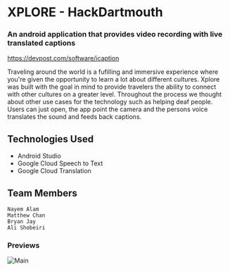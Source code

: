 # XPLORE - HackDartmouth

### An android application that provides video recording with live translated captions
https://devpost.com/software/icaption

Traveling around the world is a fufilling and immersive experience where you're given the opportunity to learn a lot about different cultures. Xplore was built with the goal in mind to provide travelers the ability to connect with other cultures on a greater level. Throughout the process we thought about other use cases for the technology such as helping deaf people. 
Users can just open, the app point the camera and the persons voice translates the sound and feeds back captions. 

## Technologies Used
- Android Studio
- Google Cloud Speech to Text
- Google Cloud Translation 


## Team Members 
    Nayem Alam
    Matthew Chan
    Bryan Jay
    Ali Shobeiri
    
### Previews
![Main](https://user-images.githubusercontent.com/25883629/55772441-38eb1e00-5a5a-11e9-9cca-35e78955eeb7.png)




